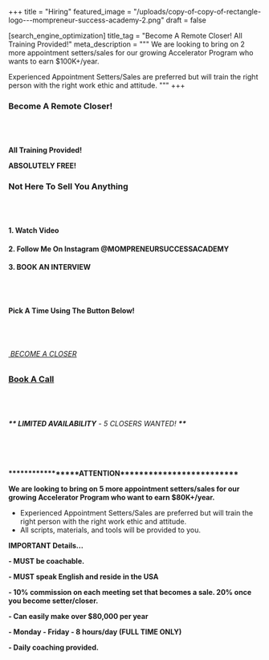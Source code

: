 +++
title = "Hiring"
featured_image = "/uploads/copy-of-copy-of-rectangle-logo---mompreneur-success-academy-2.png"
draft = false

[search_engine_optimization]
title_tag = "Become A Remote Closer! All Training Provided!"
meta_description = """
We are looking to bring on 2 more appointment setters/sales for our growing Accelerator Program who wants to earn $100K+/year.

Experienced Appointment Setters/Sales are preferred but will train the right person with the right work ethic and attitude. """
+++
### **Become A Remote Closer\!**

###### &nbsp;

**All Training Provided\!**

**ABSOLUTELY FREE\!**

### Not Here To Sell You Anything

###### &nbsp;

#### **1\. Watch Video**

#### **2\. Follow Me On Instagram @MOMPRENEURSUCCESSACADEMY**

#### **3\. BOOK AN INTERVIEW**

###### &nbsp;

#### **Pick A Time Using The Button Below\!**

###### &nbsp;

###### [&nbsp;BECOME A CLOSER](https://calendly.com/mompreneursuccessacademy/30-minute-meeting)

### [Book A Call](https://calendly.com/mompreneursuccessacademy/30-minute-meeting)

###### &nbsp;

###### **\*\* LIMITED AVAILABILITY** - 5 CLOSERS WANTED\! **\*\***

###### &nbsp;

**\*\*\*\*\*\*\*\*\*\*\*\*\*\*\*\*\*ATTENTION\*\*\*\*\*\*\*\*\*\*\*\*\*\*\*\*\*\*\*\*\*\*\*\*\***

**We are looking to bring on 5 more appointment setters/sales for our growing Accelerator Program who want to earn $80K+/year.**

* Experienced Appointment Setters/Sales are preferred but will train the right person with the right work ethic and attitude.&nbsp;
* All scripts, materials, and tools will be provided to you.

**IMPORTANT Details...**

**\- MUST be coachable.&nbsp;**

**\- MUST speak English and reside in the USA**

**\- 10% commission on each meeting set that becomes a sale. 20% once you become setter/closer.**

**\- Can easily make over $80,000 per year**

**\- Monday - Friday - 8 hours/day (FULL TIME ONLY)**

**\- Daily coaching provided.**
